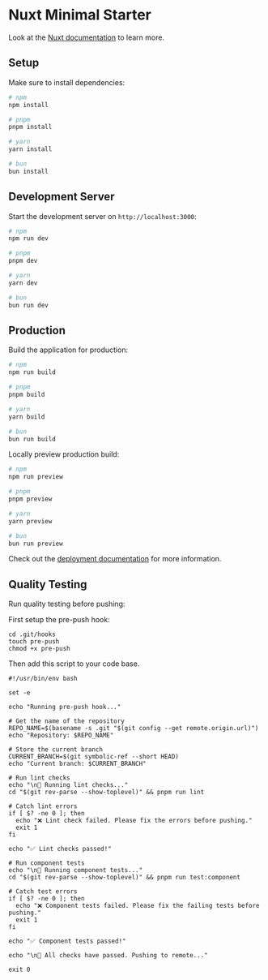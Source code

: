 # Nuxt Minimal Starter

Look at the [Nuxt documentation](https://nuxt.com/docs/getting-started/introduction) to learn more.

## Setup

Make sure to install dependencies:

```bash
# npm
npm install

# pnpm
pnpm install

# yarn
yarn install

# bun
bun install
```

## Development Server

Start the development server on `http://localhost:3000`:

```bash
# npm
npm run dev

# pnpm
pnpm dev

# yarn
yarn dev

# bun
bun run dev
```

## Production

Build the application for production:

```bash
# npm
npm run build

# pnpm
pnpm build

# yarn
yarn build

# bun
bun run build
```

Locally preview production build:

```bash
# npm
npm run preview

# pnpm
pnpm preview

# yarn
yarn preview

# bun
bun run preview
```

Check out the [deployment documentation](https://nuxt.com/docs/getting-started/deployment) for more information.

## Quality Testing

Run quality testing before pushing:

First setup the pre-push hook:

```
cd .git/hooks
touch pre-push
chmod +x pre-push
```

Then add this script to your code base. 

```
#!/usr/bin/env bash

set -e

echo "Running pre-push hook..."

# Get the name of the repository
REPO_NAME=$(basename -s .git "$(git config --get remote.origin.url)")
echo "Repository: $REPO_NAME"

# Store the current branch
CURRENT_BRANCH=$(git symbolic-ref --short HEAD)
echo "Current branch: $CURRENT_BRANCH"

# Run lint checks
echo "\n📝 Running lint checks..."
cd "$(git rev-parse --show-toplevel)" && pnpm run lint

# Catch lint errors
if [ $? -ne 0 ]; then
  echo "❌ Lint check failed. Please fix the errors before pushing."
  exit 1
fi

echo "✅ Lint checks passed!"

# Run component tests
echo "\n🧪 Running component tests..."
cd "$(git rev-parse --show-toplevel)" && pnpm run test:component

# Catch test errors
if [ $? -ne 0 ]; then
  echo "❌ Component tests failed. Please fix the failing tests before pushing."
  exit 1
fi

echo "✅ Component tests passed!"

echo "\n🚀 All checks have passed. Pushing to remote..."

exit 0

```